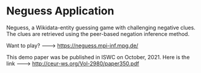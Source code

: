 # Neguess Application
 Neguess, a Wikidata-entity guessing game with challenging negative clues. The clues are retrieved using the  peer-based negation inference method.
 
 Want to play? ---> https://neguess.mpi-inf.mpg.de/

 This demo paper was be published in ISWC on October, 2021. Here is the link ---> http://ceur-ws.org/Vol-2980/paper350.pdf
